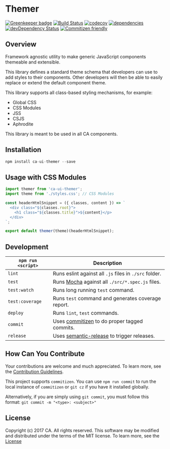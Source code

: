 # Themer

[![Greenkeeper badge](https://badges.greenkeeper.io/CAAPIM/themer.svg)](https://greenkeeper.io/)
[![Build Status](https://travis-ci.org/CAAPIM/themer.svg?branch=master)](https://travis-ci.org/CAAPIM/themer)
[![codecov](https://codecov.io/gh/CAAPIM/themer/branch/master/graph/badge.svg)](https://codecov.io/gh/CAAPIM/themer)
[![dependencies](https://david-dm.org/CAAPIM/themer.svg)](https://david-dm.org/CAAPIM/themer)
[![devDependency Status](https://david-dm.org/CAAPIM/themer/dev-status.svg)](https://david-dm.org/CAAPIM/themer#info=devDependencies)
[![Commitizen friendly](https://img.shields.io/badge/commitizen-friendly-brightgreen.svg)](http://commitizen.github.io/cz-cli/)

## Overview
Framework agnostic utility to make generic JavaScript components themeable and extensible.

This library defines a standard theme schema that developers can use to add styles to their components. Other developers will then be able to easily replace or extend the default component theme.

This library supports all class-based styling mechanisms, for example:
* Global CSS
* CSS Modules
* JSS
* CSJS
* Aphrodite

This library is meant to be used in all CA components.

## Installation

```js
npm install ca-ui-themer --save
```

## Usage with CSS Modules

```js
import themer from 'ca-ui-themer';
import theme from './styles.css'; // CSS Modules

const headerHtmlSnippet = ({ classes, content }) => `
  <div class="${classes.root}">
    <h1 class="${classes.title}">${content}</p>
  </div>
`;

export default themer(theme)(headerHtmlSnippet);
```

## Development

|`npm run <script>`|Description|
|------------------|-----------|
|`lint`| Runs eslint against all `.js` files in `./src` folder.|
|`test`|Runs [Mocha](https://github.com/mochajs/mocha) against all `./src/*.spec.js` files.|
|`test:watch`|Runs long running `test` command.|
|`test:coverage`|Runs `test` command and generates coverage report.|
|`deploy`|Runs `lint`, `test` commands.|
|`commit`|Uses [commitizen](https://github.com/commitizen/cz-cli) to do proper tagged commits.|
|`release`|Uses [semantic-release](https://github.com/semantic-release/semantic-release) to trigger releases.|

## How Can You Contribute
Your contributions are welcome and much appreciated. To learn more, see the [Contribution Guidelines](CONTRIBUTING.md).

This project supports `commitizen`. You can use `npm run commit` to run the local instance of `commitizen` or `git cz` if you have it installed globally.

Alternatively, if you are simply using `git commit`, you must follow this format:
`git commit -m "<type>: <subject>"`

## License
Copyright (c) 2017 CA. All rights reserved.
This software may be modified and distributed under the terms of the MIT license. To learn more, see the [License](LICENSE.md)
